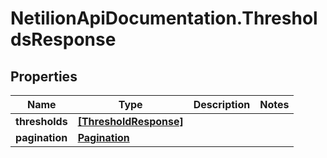 # NetilionApiDocumentation.ThresholdsResponse

## Properties
Name | Type | Description | Notes
------------ | ------------- | ------------- | -------------
**thresholds** | [**[ThresholdResponse]**](ThresholdResponse.md) |  | 
**pagination** | [**Pagination**](Pagination.md) |  | 
